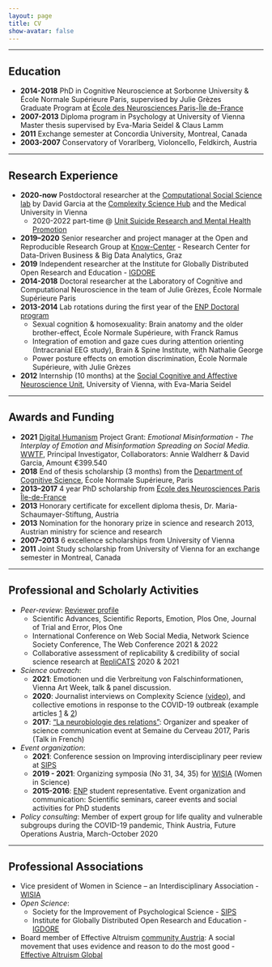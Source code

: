 ```yaml
---
layout: page
title: CV
show-avatar: false
---
```


<!--- to add an image here, use either html, or the kramdown example below, delete this line and the last dashes +arrow
<p align="center">
  <img width="250" height="250" src="/assets/img/Hannah_Metzler_ORRG.jpg">
</p>

![cvphoto](/assets/img/Hannah_Metzler_ORRG.jpg "Hannah Metzler" 250x250){:class="img-responsive" height="250px" width="250px"}-->

___

## Education

* **2014-2018** PhD in Cognitive Neuroscience at Sorbonne University & École Normale Supérieure Paris, supervised by Julie Grèzes  
    Graduate Program at [École des Neurosciences Paris-Île de-France][ENP]
* **2007-2013** Diploma program in Psychology at University of Vienna  
    Master thesis supervised by Eva-Maria Seidel & Claus Lamm 
* **2011** Exchange semester at Concordia University, Montreal, Canada
* **2003-2007** Conservatory of Vorarlberg, Violoncello, Feldkirch, Austria

___


## Research Experience

* **2020-now** Postdoctoral researcher at the [Computational Social Science lab][CSS]  by David Garcia at the [Complexity Science Hub][CSH] and the Medical University in Vienna
    * 2020-2022 part-time @ [Unit Suicide Research and Mental Health Promotion][Thomas]
* **2019–2020** Senior researcher and project manager at the Open and Reproducible Research Group at [Know-Center][KNOW] - Research Center for Data-Driven Business & Big Data Analytics, Graz
* **2019** Independent researcher at the Institute for Globally Distributed Open Research and Education - [IGDORE][IGDORE] 
* **2014-2018** Doctoral researcher at the Laboratory of Cognitive and Computational Neuroscience in the team of Julie Grèzes, École Normale Supérieure Paris
* **2013-2014** Lab rotations during the first year of the [ENP Doctoral program][ENPprogram]
    * Sexual cognition & homosexuality: Brain anatomy and the older brother-effect, École Normale Supérieure, with Franck Ramus
    * Integration of emotion and gaze cues during attention orienting (Intracranial EEG study), Brain & Spine Institute, with Nathalie George
    * Power posture effects on emotion discrimination, École Normale Supérieure, with Julie Grèzes
* **2012** Internship (10 months) at the [Social Cognitive and Affective Neuroscience Unit][SCAN], University of Vienna, with Eva-Maria Seidel

___


## Awards and Funding

* **2021** [Digital Humanism](https://www.wwtf.at/digital_humanism/) Project Grant: _Emotional Misinformation - The Interplay of Emotion and Misinformation Spreading on Social Media._ [WWTF](https://wwtf.at/programmes/information_communication/#ICT20), Principal Investigator, Collaborators: Annie Waldherr & David Garcia,  Amount €399.540
* **2018** End of thesis scholarship (3 months) from the [Department of Cognitive Science][DEC], École Normale Supérieure, Paris
* **2013–2017** 4 year PhD scholarship from [École des Neurosciences Paris Île-de-France][ENP]
* **2013** Honorary certificate for excellent diploma thesis, Dr. Maria-Schaumayer-Stiftung, Austria
* **2013** Nomination for the honorary prize in science and research 2013, Austrian ministry for science and research
* **2007–2013** 6 excellence scholarships from University of Vienna
* **2011** Joint Study scholarship from University of Vienna for an exchange semester in Montreal, Canada

___


## Professional and Scholarly Activities

* *Peer-review*: [Reviewer profile](https://www.webofscience.com/wos/author/rid/AAH-4442-2020)
    - Scientific Advances, Scientific Reports, Emotion, Plos One, Journal of Trial and Error, Plos One
    - International Conference on Web Social Media, Network Science Society Conference, The Web Conference 2021 & 2022
    - Collaborative assessment of replicability & credibility of social science research at [RepliCATS](https://replicats.research.unimelb.edu.au/) 2020 & 2021
* *Science outreach*: 
    - **2021**: Emotionen und die Verbreitung von Falschinformationen, Vienna Art Week, talk & panel discussion.
    - **2020**: Journalist interviews on Complexity Science [(video)](https://www.facebook.com/alexandervanderbellen/videos/besuch-im-complexity-science-hub-vienna/731750567653204/), and collective emotions in response to the  COVID-19 outbreak (example articles [1](https://www.derstandard.at/story/2000115973796/coronavirus-twitter-spiegelt-aengste-und-sorgen-der-menschen-wider) & [2](https://science.apa.at/site/kultur_und_gesellschaft/detail.html?key=SCI_20200417_SCI39351351654193650&))
    - **2017**: [“La neurobiologie des relations”](http://www.paris-neuroscience.fr/en/compterendu/enp-normale-sup-brain-awareness-week-2017): Organizer and speaker of science communication event at Semaine du Cerveau 2017, Paris (Talk in French) 
* *Event organization*:
    - **2021**: Conference session on Improving interdisciplinary peer review at [SIPS](https://www.improvingpsych.org/SIPS2021/)
    - **2019 - 2021**: Organizing symposia (No 31, 34, 35) for [WISIA](http://www.wisia.at/) (Women in Science)
    - **2015-2016**: [ENP][ENPprogram] student representative. Event organization and communication: Scientific seminars, career events and social activities for PhD students
* *Policy consulting*: Member of expert group for life quality and vulnerable subgroups during the COVID-19 pandemic, Think Austria, Future Operations Austria, March-October 2020
    
___


## Professional Associations

* Vice president of Women in Science – an Interdisciplinary Association - [WISIA](http://www.wisia.at/)
* *Open Science*: 
    - Society for the Improvement of Psychological Science - [SIPS](https://improvingpsych.org)
    - Institute for Globally Distributed Open Research and Education - [IGDORE][IGDORE] 
* Board member of Effective Altruism [community Austria](https://effectivealtruism.at/unser-team): A social movement that uses evidence and reason to do the most good - [Effective Altruism Global](https://www.effectivealtruism.org)



[ENP]: https://universitypositions.eu/universities/france/ecole-des-neurosciences-de-paris-enp
[ENPprogram]: http://www.paris-neuroscience.fr/en/graduate-program
[DEC]: https://cognition.ens.fr/en
[SCAN]: https://scan-psy.univie.ac.at/
[KNOW]: https://www.know-center.tugraz.at/
[CSS]: https://dgarcia.eu/about-us/
[Thomas]: https://www.meduniwien.ac.at/hp/fileadmin/sozialmedizin/Unit_Suizidforschung___Mental_Health_Promotion.pdf
[CSH]: https://csh.ac.at
[IGDORE]: https://igdore.org/


